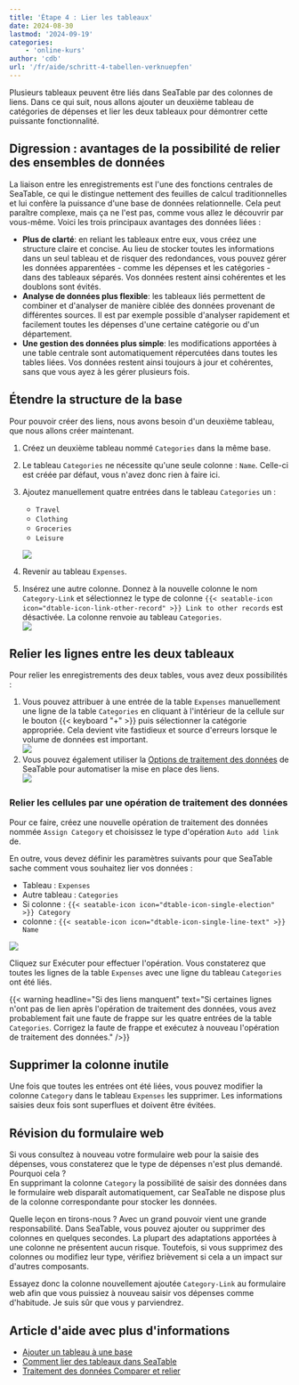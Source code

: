 ```yaml
---
title: 'Étape 4 : Lier les tableaux'
date: 2024-08-30
lastmod: '2024-09-19'
categories:
    - 'online-kurs'
author: 'cdb'
url: '/fr/aide/schritt-4-tabellen-verknuepfen'
---
```


Plusieurs tableaux peuvent être liés dans SeaTable par des colonnes de liens. Dans ce qui suit, nous allons ajouter un deuxième tableau de catégories de dépenses et lier les deux tableaux pour démontrer cette puissante fonctionnalité.

## Digression : avantages de la possibilité de relier des ensembles de données

La liaison entre les enregistrements est l'une des fonctions centrales de SeaTable, ce qui le distingue nettement des feuilles de calcul traditionnelles et lui confère la puissance d'une base de données relationnelle. Cela peut paraître complexe, mais ça ne l'est pas, comme vous allez le découvrir par vous-même. Voici les trois principaux avantages des données liées :

- **Plus de clarté**: en reliant les tableaux entre eux, vous créez une structure claire et concise. Au lieu de stocker toutes les informations dans un seul tableau et de risquer des redondances, vous pouvez gérer les données apparentées - comme les dépenses et les catégories - dans des tableaux séparés. Vos données restent ainsi cohérentes et les doublons sont évités.
- **Analyse de données plus flexible**: les tableaux liés permettent de combiner et d'analyser de manière ciblée des données provenant de différentes sources. Il est par exemple possible d'analyser rapidement et facilement toutes les dépenses d'une certaine catégorie ou d'un département.
- **Une gestion des données plus simple**: les modifications apportées à une table centrale sont automatiquement répercutées dans toutes les tables liées. Vos données restent ainsi toujours à jour et cohérentes, sans que vous ayez à les gérer plusieurs fois.

## Étendre la structure de la base

Pour pouvoir créer des liens, nous avons besoin d'un deuxième tableau, que nous allons créer maintenant.

1. Créez un deuxième tableau nommé `Categories` dans la même base.
2. Le tableau `Categories` ne nécessite qu'une seule colonne : `Name`. Celle-ci est créée par défaut, vous n'avez donc rien à faire ici.
3. Ajoutez manuellement quatre entrées dans le tableau `Categories` un :

    - `Travel`
    - `Clothing`
    - `Groceries`
    - `Leisure`

    ![](images/level1-categories.png)

4. Revenir au tableau `Expenses`.

5. Insérez une autre colonne. Donnez à la nouvelle colonne le nom `Category-Link` et sélectionnez le type de colonne `{{< seatable-icon icon="dtable-icon-link-other-record" >}} Link to other records` est désactivée. La colonne renvoie au tableau `Categories`.  
   ![](images/level1-create-link-column.png)

## Relier les lignes entre les deux tableaux

Pour relier les enregistrements des deux tables, vous avez deux possibilités :

1. Vous pouvez attribuer à une entrée de la table `Expenses` manuellement une ligne de la table `Categories` en cliquant à l'intérieur de la cellule sur le bouton {{< keyboard "+" >}} puis sélectionner la catégorie appropriée. Cela devient vite fastidieux et source d'erreurs lorsque le volume de données est important.  
   ![](images/level1-link-rows.png)
2. Vous pouvez également utiliser la [Options de traitement des données](https://seatable.io/fr/docs/datenverarbeitung/datenverarbeitungsoperationen-in-seatable/) de SeaTable pour automatiser la mise en place des liens.  
   ![](images/level1-data-operation.png)

### Relier les cellules par une opération de traitement des données

Pour ce faire, créez une nouvelle opération de traitement des données nommée `Assign Category` et choisissez le type d'opération `Auto add link` de.

En outre, vous devez définir les paramètres suivants pour que SeaTable sache comment vous souhaitez lier vos données :

- Tableau : `Expenses`
- Autre tableau : `Categories`
- Si colonne : `{{< seatable-icon icon="dtable-icon-single-election" >}} Category`
- colonne : `{{< seatable-icon icon="dtable-icon-single-line-text" >}} Name`

![](images/level1-auto-add-link.png)

Cliquez sur Exécuter pour effectuer l'opération. Vous constaterez que toutes les lignes de la table `Expenses` avec une ligne du tableau `Categories` ont été liés.

{{< warning  headline="Si des liens manquent"  text="Si certaines lignes n'ont pas de lien après l'opération de traitement des données, vous avez probablement fait une faute de frappe sur les quatre entrées de la table `Categories`. Corrigez la faute de frappe et exécutez à nouveau l'opération de traitement des données." />}}

## Supprimer la colonne inutile

Une fois que toutes les entrées ont été liées, vous pouvez modifier la colonne `Category` dans le tableau `Expenses` les supprimer. Les informations saisies deux fois sont superflues et doivent être évitées.

## Révision du formulaire web

Si vous consultez à nouveau votre formulaire web pour la saisie des dépenses, vous constaterez que le type de dépenses n'est plus demandé. Pourquoi cela ?  
En supprimant la colonne `Category` la possibilité de saisir des données dans le formulaire web disparaît automatiquement, car SeaTable ne dispose plus de la colonne correspondante pour stocker les données.

Quelle leçon en tirons-nous ? Avec un grand pouvoir vient une grande responsabilité. Dans SeaTable, vous pouvez ajouter ou supprimer des colonnes en quelques secondes. La plupart des adaptations apportées à une colonne ne présentent aucun risque. Toutefois, si vous supprimez des colonnes ou modifiez leur type, vérifiez brièvement si cela a un impact sur d'autres composants.

Essayez donc la colonne nouvellement ajoutée `Category-Link` au formulaire web afin que vous puissiez à nouveau saisir vos dépenses comme d'habitude. Je suis sûr que vous y parviendrez.

## Article d'aide avec plus d'informations

- [Ajouter un tableau à une base](https://seatable.io/fr/docs/arbeiten-in-tabellen/eine-tabelle-in-einer-base-hinzufuegen/)
- [Comment lier des tableaux dans SeaTable](https://seatable.io/fr/docs/verknuepfungen/wie-man-tabellen-in-seatable-miteinander-verknuepft/)
- [Traitement des données Comparer et relier](https://seatable.io/fr/docs/datenverarbeitung/datenverarbeitung-vergleichen-und-verknuepfen/)
